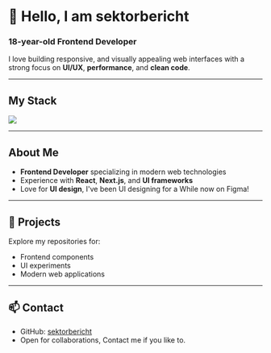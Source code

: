 # 👋 Hello, I am sektorbericht

### 18-year-old Frontend Developer

I love building responsive, and visually appealing web interfaces with a strong focus on **UI/UX**, **performance**, and **clean code**.

---

## My Stack

<p align="left">
  <img src="https://skillicons.dev/icons?i=html,css,js,ts,react,nextjs,figma" />
</p>

---

## About Me
-  **Frontend Developer** specializing in modern web technologies  
-  Experience with **React**, **Next.js**, and **UI frameworks**  
-  Love for **UI design**, I've been UI designing for a While now on Figma!

---

## 📂 Projects
Explore my repositories for:
- Frontend components  
- UI experiments  
- Modern web applications  

---

## 📫 Contact
- GitHub: [sektorbericht](https://github.com/sektorbericht-47)
- Open for collaborations, Contact me if you like to.
